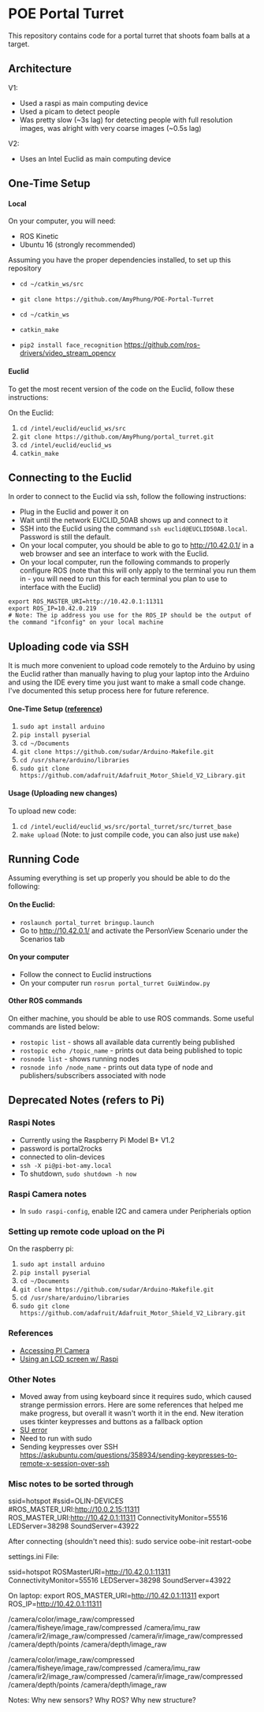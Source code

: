# POE Portal Turret

This repository contains code for a portal turret that shoots foam balls at a target.

## Architecture
V1:
+ Used a raspi as main computing device
+ Used a picam to detect people
+ Was pretty slow (~3s lag) for detecting people with full resolution images, was alright with very coarse images (~0.5s lag)

V2:
+ Uses an Intel Euclid as main computing device

## One-Time Setup
#### Local
On your computer, you will need:
+ ROS Kinetic
+ Ubuntu 16 (strongly recommended)

Assuming you have the proper dependencies installed, to set up this repository
+ `cd ~/catkin_ws/src`
+ `git clone https://github.com/AmyPhung/POE-Portal-Turret`
+ `cd ~/catkin_ws`
+ `catkin_make`

+ `pip2 install face_recognition`
https://github.com/ros-drivers/video_stream_opencv

#### Euclid
To get the most recent version of the code on the Euclid, follow these instructions:

On the Euclid:
1. `cd /intel/euclid/euclid_ws/src`
2. `git clone https://github.com/AmyPhung/portal_turret.git`
3. `cd /intel/euclid/euclid_ws`
4. `catkin_make`

## Connecting to the Euclid
In order to connect to the Euclid via ssh, follow the following instructions:
+ Plug in the Euclid and power it on
+ Wait until the network EUCLID_50AB shows up and connect to it
+ SSH into the Euclid using the command `ssh euclid@EUCLID50AB.local`. Password is still the default.
+ On your local computer, you should be able to go to http://10.42.0.1/ in a web browser and see an interface to work with the Euclid.
+ On your local computer, run the following commands to properly configure ROS (note that this will only apply to the terminal you run them in - you will need to run this for each terminal you plan to use to interface with the Euclid)
```
export ROS_MASTER_URI=http://10.42.0.1:11311
export ROS_IP=10.42.0.219
# Note: The ip address you use for the ROS_IP should be the output of the command "ifconfig" on your local machine
```

## Uploading code via SSH
It is much more convenient to upload code remotely to the Arduino by using the Euclid rather than manually having to plug your laptop into the Arduino and using the IDE every time you just want to make a small code change. I've documented this setup process here for future reference.

#### One-Time Setup ([reference](https://github.com/sudar/Arduino-Makefile))
1. `sudo apt install arduino`
2. `pip install pyserial`
3. `cd ~/Documents`
4. `git clone https://github.com/sudar/Arduino-Makefile.git`
5. `cd /usr/share/arduino/libraries`
6. `sudo git clone https://github.com/adafruit/Adafruit_Motor_Shield_V2_Library.git`

#### Usage (Uploading new changes)
To upload new code:
1. `cd /intel/euclid/euclid_ws/src/portal_turret/src/turret_base`
2. `make upload` (Note: to just compile code, you can also just use `make`)

## Running Code
Assuming everything is set up properly you should be able to do the following:

#### On the Euclid:
+ `roslaunch portal_turret bringup.launch`
+ Go to http://10.42.0.1/ and activate the PersonView Scenario under the Scenarios tab

#### On your computer
+ Follow the connect to Euclid instructions
+ On your computer run `rosrun portal_turret GuiWindow.py`

#### Other ROS commands
On either machine, you should be able to use ROS commands. Some useful commands are listed below:
+ `rostopic list` - shows all available data currently being published
+ `rostopic echo /topic_name` - prints out data being published to topic
+ `rosnode list` - shows running nodes
+ `rosnode info /node_name` - prints out data type of node and publishers/subscribers associated with node

## Deprecated Notes (refers to Pi)

### Raspi Notes
+ Currently using the Raspberry Pi Model B+ V1.2
+ password is portal2rocks
+ connected to olin-devices
+ `ssh -X pi@pi-bot-amy.local`
+ To shutdown, `sudo shutdown -h now`

### Raspi Camera notes
+ In `sudo raspi-config`, enable I2C and camera under Peripherials option

### Setting up remote code upload on the Pi
On the raspberry pi:
1. `sudo apt install arduino`
2. `pip install pyserial`
3. `cd ~/Documents`
4. `git clone https://github.com/sudar/Arduino-Makefile.git`
5. `cd /usr/share/arduino/libraries`
6. `sudo git clone https://github.com/adafruit/Adafruit_Motor_Shield_V2_Library.git`

### References
+ [Accessing PI Camera](https://www.pyimagesearch.com/2015/03/30/accessing-the-raspberry-pi-camera-with-opencv-and-python/)
+ [Using an LCD screen w/ Raspi](https://www.youtube.com/watch?v=cVdSc8VYVBM)

### Other Notes
+ Moved away from using keyboard since it requires sudo, which caused strange permission errors. Here are some references that helped me make progress, but overall it wasn't worth it in the end. New iteration uses tkinter keypresses and buttons as a fallback option
+ [SU error]( https://unix.stackexchange.com/questions/110558/su-with-error-x11-connection-rejected-because-of-wrong-authentication)
+ Need to run with sudo
+ Sending keypresses over SSH https://askubuntu.com/questions/358934/sending-keypresses-to-remote-x-session-over-ssh


### Misc notes to be sorted through

ssid=hotspot
#ssid=OLIN-DEVICES
#ROS_MASTER_URI:http://10.0.2.15:11311
ROS_MASTER_URI:http://10.42.0.1:11311
ConnectivityMonitor=55516
LEDServer=38298
SoundServer=43922

After connecting (shouldn't need this):
sudo service oobe-init restart-oobe


settings.ini File:

ssid=hotspot
ROSMasterURI=http://10.42.0.1:11311
ConnectivityMonitor=55516
LEDServer=38298
SoundServer=43922


On laptop:
export ROS_MASTER_URI=http://10.42.0.1:11311
export ROS_IP=http://10.42.0.1:11311

/camera/color/image_raw/compressed
/camera/fisheye/image_raw/compressed
/camera/imu_raw
/camera/ir2/image_raw/compressed
/camera/ir/image_raw/compressed
/camera/depth/points
/camera/depth/image_raw



/camera/color/image_raw/compressed /camera/fisheye/image_raw/compressed /camera/imu_raw /camera/ir2/image_raw/compressed /camera/ir/image_raw/compressed /camera/depth/points /camera/depth/image_raw


Notes:
Why new sensors?
Why ROS?
Why new structure?
